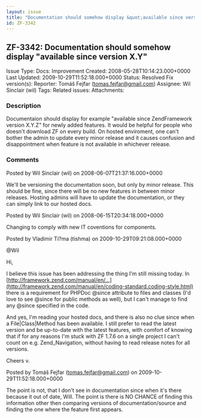 ```yaml
---
layout: issue
title: "Documentation should somehow display &quot;available since version X.Y&quot;"
id: ZF-3342
---
```


ZF-3342: Documentation should somehow display "available since version X.Y"
---------------------------------------------------------------------------

 Issue Type: Docs: Improvement Created: 2008-05-28T10:14:23.000+0000 Last Updated: 2009-10-29T11:52:18.000+0000 Status: Resolved Fix version(s): 
 Reporter:  Tomáš Fejfar (tomas.fejfar@gmail.com)  Assignee:  Wil Sinclair (wil)  Tags: 
 Related issues: 
 Attachments: 
### Description

Documentaion should display for example "available since ZendFramework version X.Y.Z" for newly added features. It would be helpful for people who doesn't download ZF on every build. On hosted enviroment, one can't bother the admin to update every minor release and it causes confusion and disappointment when feature is not available in whichever release.

 

 

### Comments

Posted by Wil Sinclair (wil) on 2008-06-07T21:37:16.000+0000

We'll be versioning the documentation soon, but only by minor release. This should be fine, since there will be no new features in between minor releases. Hosting admins will have to update the documentation, or they can simply link to our hosted docs.

 

 

Posted by Wil Sinclair (wil) on 2008-06-15T20:34:18.000+0000

Changing to comply with new IT coventions for components.

 

 

Posted by Vladimir Ti?ma (tishma) on 2009-10-29T09:21:08.000+0000

@Wil

Hi,

I believe this issue has been addressing the thing I'm still missing today. In [http://framework.zend.com/manual/en/…](http://framework.zend.com/manual/en/coding-standard.coding-style.html) there is a requirement for PHPDoc @since attribute to files and classes (I'd love to see @since for public methods as well), but I can't manage to find any @since specified in the code.

And yes, I'm reading your hosted docs, and there is also no clue since when a File|Class|Method has been available. I still prefer to read the latest version and be up-to-date with the latest features, with comfort of knowing that if for any reasons I'm stuck with ZF 1.7.6 on a single project I can't count on e.g. Zend\_Navigation, without having to read release notes for all versions.

Cheers v.

 

 

Posted by Tomáš Fejfar (tomas.fejfar@gmail.com) on 2009-10-29T11:52:18.000+0000

The point is not, that I don't see in documentation since when it's there because it out of date, Will. The point is there is NO CHANCE of finding this information other then comparing versions of documentation/source and finding the one where the feature first appears.

 

 